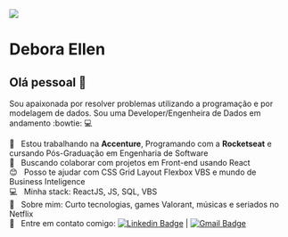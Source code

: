 <img width="auto" src="https://github.com/tgmarinho/tgmarinho/blob/master/banner.png">

# Debora Ellen

## Olá pessoal 👋
Sou apaixonada por resolver problemas utilizando a programação e por modelagem de dados.
Sou uma Developer/Engenheira de Dados em andamento :bowtie: :computer:

 :rocket:  &nbsp; Estou trabalhando na **Accenture**, Programando com a **Rocketseat** e cursando Pós-Graduação em Engenharia de Software
 <br/> :purple_heart: &nbsp; Buscando colaborar com projetos em Front-end usando React
 <br/> :blush: &nbsp; Posso te ajudar com CSS Grid Layout Flexbox VBS e mundo de Business Inteligence
 <br/> :computer: &nbsp; Minha stack: ReactJS, JS, SQL, VBS 
 <br/> 💬  &nbsp; Sobre mim: Curto tecnologias, games Valorant, músicas e seriados no Netflix
 <br/> :email: &nbsp; Entre em contato comigo: [![Linkedin Badge](https://img.shields.io/badge/-DeboraEllenSantos-blue?style=flat-square&logo=Linkedin&logoColor=white&link=https://www.linkedin.com/in/deboraellensantos/)](https://www.linkedin.com/in/deboraellensantos/) 
| 
[![Gmail Badge](https://img.shields.io/badge/-deboraellenss2@gmail.com-c14438?style=flat-square&logo=Gmail&logoColor=white&link=mailto:deboraellenss2@gmail.com)](mailto:deboraellenss2@gmail.com)

